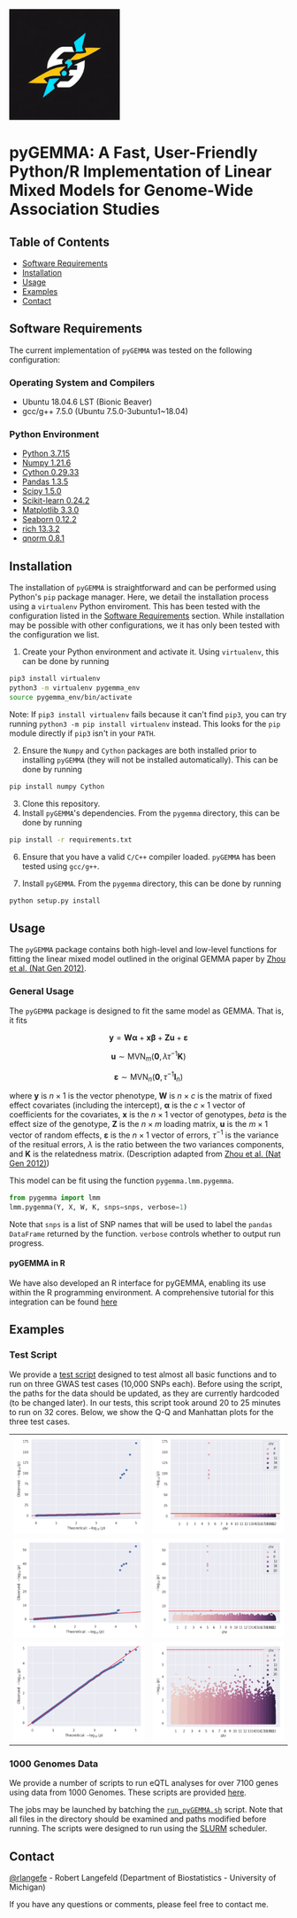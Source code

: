 <img src="./graphics/tests/pyGEMMA_logo.png" alt="logo" width = 200px height = 200px >

# pyGEMMA: A Fast, User-Friendly Python/R Implementation of Linear Mixed Models for Genome-Wide Association Studies

## Table of Contents

- [Software Requirements](#software-requirements)
- [Installation](#installation)
- [Usage](#usage)
- [Examples](#examples)
- [Contact](#contact)

## Software Requirements
The current implementation of `pyGEMMA` was tested on the following configuration:

### Operating System and Compilers
- Ubuntu 18.04.6 LST (Bionic Beaver)
- gcc/g++ 7.5.0 (Ubuntu 7.5.0-3ubuntu1~18.04)

### Python Environment
- [Python 3.7.15](https://www.python.org/)
- [Numpy 1.21.6](https://numpy.org/)
- [Cython 0.29.33](https://cython.org/)
- [Pandas 1.3.5](https://pandas.pydata.org/)
- [Scipy 1.5.0](https://scipy.org/)
- [Scikit-learn 0.24.2](https://scikit-learn.org/stable/)
- [Matplotlib 3.3.0](https://matplotlib.org/)
- [Seaborn 0.12.2](https://seaborn.pydata.org/)
- [rich 13.3.2](https://github.com/Textualize/rich)
- [qnorm 0.8.1](https://github.com/Maarten-vd-Sande/qnorm)

## Installation
The installation of `pyGEMMA` is straightforward and can be performed using Python's `pip` package manager. Here, we detail the installation process using a `virtualenv` Python enviroment. This has been tested with the configuration listed in the [Software Requirements](#software-requirements) section. While installation may be possible with other configurations, we it has only been tested with the configuration we list.

1. Create your Python environment and activate it. Using `virtualenv`, this can be done by running
```bash
pip3 install virtualenv
python3 -m virtualenv pygemma_env
source pygemma_env/bin/activate
```

Note: If `pip3 install virtualenv` fails because it can't find `pip3`, you can try running `python3 -m pip install virtualenv` instead. This looks for the `pip` module directly if `pip3` isn't in your `PATH`. 

2. Ensure the `Numpy` and `Cython` packages are both installed prior to installing `pyGEMMA` (they will not be installed automatically). This can be done by running 
```bash
pip install numpy Cython
```

3. Clone this repository.
4. Install `pyGEMMA`'s dependencies. From the `pygemma` directory, this can be done by running
```bash
pip install -r requirements.txt
```
6. Ensure that you have a valid `C/C++` compiler loaded. `pyGEMMA` has been tested using `gcc/g++`.

7. Install `pyGEMMA`. From the `pygemma` directory, this can be done by running 
```bash
python setup.py install
```



## Usage
The `pyGEMMA` package contains both high-level and low-level functions for fitting the linear mixed model outlined in the original GEMMA paper by [Zhou et al. (Nat Gen 2012)](https://www.nature.com/articles/ng.2310).

### General Usage
The `pyGEMMA` package is designed to fit the same model as GEMMA. That is, it fits

$$
\mathbf{y} = \mathbf{W} \mathbf{\alpha} + \mathbf{x} \mathbf{\beta} + \mathbf{Z} \mathbf{u} + \mathbf{\varepsilon}
$$

$$
\mathbf{u} \sim \mathcal{\text{MVN}}_{m}(\mathbf{0}, \lambda \tau^{-1} \mathbf{K})
$$

$$
\mathbf{\varepsilon} \sim \mathcal{\text{MVN}}_{n} \left(\mathbf{0},\tau^{-1} \mathbf{I}_n \right)
$$

where $\mathbf{y}$  is $n \times 1$ is the vector phenotype, $\mathbf{W}$ is $n \times c$ is the matrix of fixed effect covariates (including the intercept), $\mathbf{\alpha}$ is the $c \times 1$ vector of coefficients for the covariates, $\mathbf{x}$ is the $n \times 1$ vector of genotypes, $beta$ is the effect size of the genotype, $\mathbf{Z}$ is the $n \times m$ loading matrix, $\mathbf{u}$ is the $m \times 1$ vector of random effects, $\mathbf{\varepsilon}$ is the $n \times 1$ vector of errors, $\tau^{-1}$ is the variance of the resitual errors, $\lambda$ is the ratio between the two variances components, and $\mathbf{K}$ is the relatedness matrix. (Description adapted from [Zhou et al. (Nat Gen 2012)](https://www.nature.com/articles/ng.2310))

This model can be fit using the function `pygemma.lmm.pygemma`.
```python
from pygemma import lmm
lmm.pygemma(Y, X, W, K, snps=snps, verbose=1)
```

Note that `snps` is a list of SNP names that will be used to label the `pandas DataFrame` returned by the function. `verbose` controls whether to output run progress.

#### pyGEMMA in R
We have also developed an R interface for pyGEMMA, enabling its use within the R programming environment. A comprehensive tutorial for this integration can be found [here](https://htmlpreview.github.io/?https://github.com/rlangefe/pygemma/blob/main/pyGEMMA.html)

## Examples

### Test Script
We provide a [test script](`https://github.com/rlangefe/pygemma/blob/main/tests/test_pygemma.py`) designed to test almost all basic functions and to run on three GWAS test cases (10,000 SNPs each). Before using the script, the paths for the data should be updated, as they are currently hardcoded (to be changed later). In our tests, this script took around 20 to 25 minutes to run on 32 cores. Below, we show the Q-Q and Manhattan plots for the three test cases.

<table>
  <tr>
    <td> <img src="./tests/output/Homework3_Pheno1_wald_qq.png"  alt="qq1" width = 100% ></td>
    <td><img src="./tests/output/Homework3_Pheno1_wald_manhatten.png" alt="manhattan1" width = 100%></td>
   </tr> 
   <tr>
      <td><img src="./tests/output/Homework3_Pheno2_wald_qq.png" alt="qq2" width = 100%></td>
      <td><img src="./tests/output/Homework3_Pheno2_wald_manhatten.png" alt="manhattan2" width = 100%
  </td>
  </tr>
  <tr>
      <td><img src="./tests/output/Homework3_Pheno3_wald_qq.png" alt="qq3" width = 100%></td>
      <td><img src="./tests/output/Homework3_Pheno3_wald_manhatten.png" alt="manhattan3" width = 100%>
  </td>
  </tr>
</table>

### 1000 Genomes Data
We provide a number of scripts to run eQTL analyses for over 7100 genes using data from 1000 Genomes. These scripts are provided [here](https://github.com/rlangefe/pygemma/tree/main/experiments/1000G).

The jobs may be launched by batching the [`run_pyGEMMA.sh`](https://github.com/rlangefe/pygemma/blob/main/experiments/1000G/run_pyGEMMA.sh) script. Note that all files in the directory should be examined and paths modified before running. The scripts were designed to run using the [SLURM](https://slurm.schedmd.com/) scheduler.

## Contact
[@rlangefe](https://github.com/rlangefe) - Robert Langefeld (Department of Biostatistics - University of Michigan)

If you have any questions or comments, please feel free to contact me.
